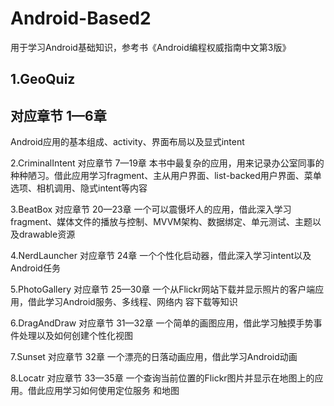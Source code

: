 # Android-Based2
用于学习Android基础知识，参考书《Android编程权威指南中文第3版》
## 1.GeoQuiz
## 对应章节		1—6章
Android应用的基本组成、activity、界面布局以及显式intent

 2.CriminalIntent
对应章节		7—19章
本书中最复杂的应用，用来记录办公室同事的种种陋习。借此应用学习fragment、主从用户界面、list-backed用户界面、菜单选项、相机调用、隐式intent等内容

3.BeatBox
对应章节		20—23章
一个可以震慑坏人的应用，借此深入学习fragment、媒体文件的播放与控制、MVVM架构、数据绑定、单元测试、主题以及drawable资源

4.NerdLauncher
对应章节		24章
一个个性化启动器，借此深入学习intent以及Android任务

5.PhotoGallery
对应章节		25—30章
一个从Flickr网站下载并显示照片的客户端应用，借此学习Android服务、多线程、网络内
容下载等知识

6.DragAndDraw
对应章节		31—32章
一个简单的画图应用，借此学习触摸手势事件处理以及如何创建个性化视图

7.Sunset
对应章节		32章
一个漂亮的日落动画应用，借此学习Android动画

8.Locatr
对应章节		33—35章
一个查询当前位置的Flickr图片并显示在地图上的应用。借此应用学习如何使用定位服务
和地图
